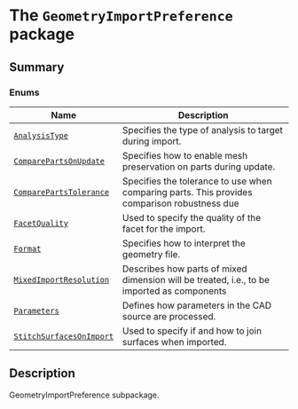 # The `GeometryImportPreference` package

<a id="summary"></a>

## Summary

### Enums

| Name | Description |
|------------------------------------------------------------------------------|----------------------------------------------------------------------------------------------|
| [`AnalysisType`](AnalysisType.md#AnalysisType)                               | Specifies the type of analysis to target during import.                                      |
| [`ComparePartsOnUpdate`](ComparePartsOnUpdate.md#ComparePartsOnUpdate)       | Specifies how to enable mesh preservation on parts during update.                            |
| [`ComparePartsTolerance`](ComparePartsTolerance.md#ComparePartsTolerance)    | Specifies the tolerance to use when comparing parts. This provides comparison robustness due |
| [`FacetQuality`](FacetQuality.md#FacetQuality)                               | Used to specify the quality of the facet for the import.                                     |
| [`Format`](Format.md#Format)                                                 | Specifies how to interpret the geometry file.                                                |
| [`MixedImportResolution`](MixedImportResolution.md#MixedImportResolution)    | Describes how parts of mixed dimension will be treated, i.e., to be imported as components   |
| [`Parameters`](Parameters.md#Parameters)                                     | Defines how parameters in the CAD source are processed.                                      |
| [`StitchSurfacesOnImport`](StitchSurfacesOnImport.md#StitchSurfacesOnImport) | Used to specify if and how to join surfaces when imported.                                   |

<a id="description"></a>

## Description

GeometryImportPreference subpackage.

<!-- !! processed by numpydoc !! -->
